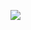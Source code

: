 [![](https://jitpack.io/v/sampatparas13/SPMavenFirst.svg)](https://jitpack.io/#sampatparas13/SPMavenFirst)
